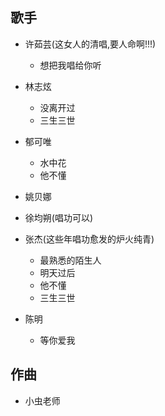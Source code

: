 ## 歌手
- 许茹芸(这女人的清唱,要人命啊!!!)
  - 想把我唱给你听

- 林志炫
  - 没离开过
  - 三生三世
  
- 郁可唯
  - 水中花
  - 他不懂
  
- 姚贝娜
- 徐均朔(唱功可以)
- 张杰(这些年唱功愈发的炉火纯青)
  - 最熟悉的陌生人
  - 明天过后
  - 他不懂
  - 三生三世

- 陈明
  - 等你爱我


## 作曲
- 小虫老师
